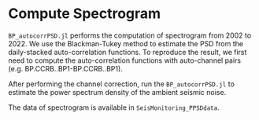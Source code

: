# Compute Spectrogram

`BP_autocorrPSD.jl` performs the computation of spectrogram from 2002 to 2022.
We use the Blackman-Tukey method to estimate the PSD from the daily-stacked auto-correlation functions.
To reproduce the result, we first need to compute the auto-correlation functions with auto-channel pairs (e.g. BP.CCRB..BP1-BP.CCRB..BP1).

After performing the channel correction, run the `BP_autocorrPSD.jl` to estimate the power spectrum density of the ambient seismic noise.

The data of spectrogram is available in `SeisMonitoring_PPSDdata`.
